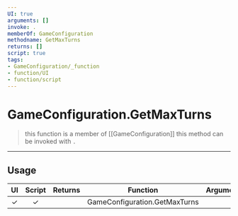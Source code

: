 ```yaml
---
UI: true
arguments: []
invoke: .
memberOf: GameConfiguration
methodname: GetMaxTurns
returns: []
script: true
tags:
- GameConfiguration/_function
- function/UI
- function/script
---
```

# GameConfiguration.GetMaxTurns
> this function is a member of [[GameConfiguration]]
> this method can be invoked with `.`
-----
## Usage
|  UI | Script | Returns | Function | Arguments |
|:---:|:------:|-------:|:--------:|:---------|
|✓|✓||GameConfiguration.GetMaxTurns||

